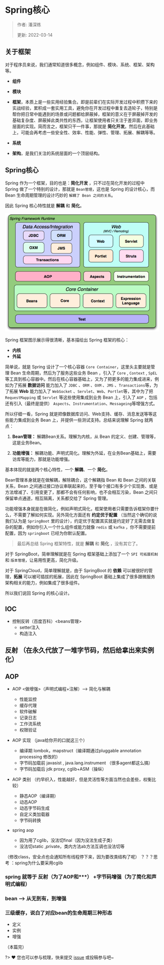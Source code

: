 # Spring核心

> 作者: 潘深练
>
> 更新: 2022-03-14


## 关于框架

对于程序员来说，我们通常知道很多概念，例如组件、模块、系统、框架、架构等。

- **组件**

- **模块**

- **框架**，本质上是一些实用经验集合。即是前辈们在实际开发过程中积攒下来的实战经验，累积成一套实用工具，避免你在开发过程中重复去造轮子，特别是帮你把日常中能遇到的场景或问题都给屏蔽掉，框架的意义在于屏蔽掉开发的基础复杂度、屏蔽掉此类共性的东西，让框架使用者只关注于差异面，即业务层面的实现。简而言之，框架只干一件事，那就是 **简化开发**。然后在此基础上，可能会再考虑一些安全性、效率、性能、弹性、管理、拓展、解耦等等。

- **系统**

- **架构**，是我们关注的系统层面的一个顶层结构。

## Spring核心

Spring 作为一个框架，目的也是：**简化开发** ，只不过在简化开发的过程中 Spring 做了一个特别的设计，那就是 `Bean管理`，这也是 Spring 的设计核心，而 Bean 生命周期管理的设计巧妙的 `解耦了 Bean 之间的关系`。

因此 Spring 核心特性就是 **解耦** 和 **简化**。

![02-spring-001](../_media/image/02-spring/02-spring-001.png)

Spring 框架图示展示得很清晰，基本描绘出 Spring 框架的核心：

- **内核**
- **外延**

简单说，就是 Spring 设计了一个核心容器 `Core Container`，这里头主要就是管理 Bean 生命周期，然后为了服务这些业务 Bean ，引入了 `Core` , `Context` , `SpEL` 等工具到核心容器中。然后在核心容器基础上，又为了把更多的能力集成进来，例如为了拓展 **数据访问** 能力加入了 `JDBC` 、`ORM` 、`OXM` 、`JMS` 、`Transactions`等，为了拓展 **Web** 能力加入了 `WebSocket` 、`Servlet`、`Web`、`Portlet`等，其中为了把 `RequestMapping` 或 `Servlet` 等这些使用集成到业务 Bean 上，引入了 `AOP` ，包括还有引入（最终是提供） `Aspects`、`Instrumentation`、`Messageing`等增强方式。

所以仔细一看，Spring 就是把像数据库访问、Web支持、缓存、消息发送等等这些能力集成到业务 Bean 上，并提供一些测试支持。总结来说理解 Spring 就两点：

1. **Bean管理：** 解耦Bean关系。理解为内核，从 Bean 的定义、创建、管理等，这是业务Bean。

2. **功能增强：** 解耦功能、声明式简化。理解为外延，在业务Bean基础上，需要访库等能力，那就是功能增强。


基本体现的就是两个核心特性，一个 **解耦**、一个 **简化**。


Bean管理本身就是在做解耦，解除耦合，这个解耦指 Bean 和 Bean 之间的关联关系，Bean 之间通过接口协议串联起来的，至于每个接口有多少个实现类、或是方法增减了、引用变更了，那都不会有任何影响，也不会相互污染，Bean 之间只保留单点通道，相互隔离，关系都交给了 Spring 管理。

功能增强本身就是在做简化，例如声明式简化，框架使用者只需要告诉框架你要什么，不需要了解如何实现。另外简化方面还有 **约定优于配置** （当然这个确切的说我们认为是 `SpringBoot` 里的设计），约定优于配置其实就是约定好了无需去做复杂的配置，例如你引入一个什么组件或能力就像 `redis` 或 `kafka` ，你不需要提前配置，因为 `springboot` 已经为你默认配置。

> 最后再总结 Spring 框架特性，就是 **解耦** 和 **简化** ，没有其它了。

对于 SpringBoot，简单理解就是在 Spring 框架基础上添加了一个 `SPI 可拓展机制` 和 `版本管理`，让易用性更高，简化升级。

对于 SpringCloud，简单理解就是，由于 SpringBoot 的 **依赖** 可以被很好的管理，**拓展** 可以被可插拔的拓展，因此在 SpringBoot 基础上集成了很多跟微服务架构相关的能力，例如集成了很多组件。

所以我们说回 Spring 的核心设计。

## IOC 
- 控制反转（百度百科）<beans管理>
	- setter注入
	- 构造注入

## 反射 （在永久代放了一堆字节码，然后给拿出来实例化）

## AOP
- AOP <做增强>（声明式编程+注解）--> 简化与解耦 
	- 性能监控
	- 缓存代理
	- 软件破解
	- 记录日志
	- 工作流系统
	- 权限验证 
- AOP 实现 （java给你开的口就这三个）
	- 编译期 lombok，mapstruct（编译期通过pluggable annotation processing 修改的）
	- 字节码加载前 javasist ,  java.lang.instrument<ClassFileTransformer> （很多agent都这么搞）
	- 字节码加载后 jdk proxy, cglib+ASM（操纵）
- AOP 类别 （约早织入，性能越好，但是灵活性等方面当然也会差些，权衡比较）
	- 静态AOP（编译期）
	- 动态AOP
	- 动态字节码生成
	- 自定义类加载器
	- 字节码转换 

- spring aop
	- 因为用了cglib，没法切final（因为没法生成子类）
	- 没法切static ,private，类内方法ab方法互调也没法切等

（修改class，安全点也会通知所有线程停下来，因为要改类结构了呢）
？？？思考 ：spring为什么要采用cglib
### spring 就等于 反射（为了AOP和***） +字节码增强（为了简化和声明式编程）

### bean --> 从无到有，到增强

### 三级缓存，说白了对应bean的生命周期三种形态
- 定义
- 实例
- 增强




（本篇完）

?> ❤️ 您也可以参与梳理，快来提交 [issue](https://github.com/senlypan/spring-docs/issues) 或投稿参与吧~